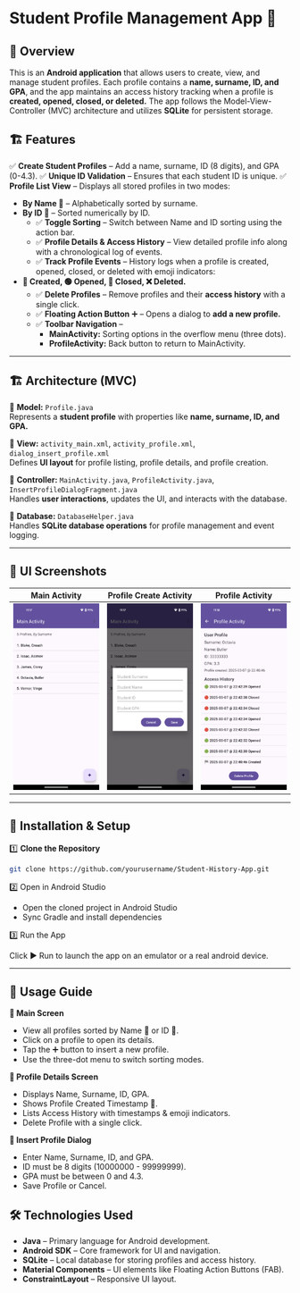 # Student Profile Management App 🚀  

## 📌 Overview  
This is an **Android application** that allows users to create, view, and manage student profiles. Each profile contains a **name, surname, ID, and GPA**, and the app maintains an access history tracking when a profile is **created, opened, closed, or deleted.** The app follows the Model-View-Controller (MVC) architecture and utilizes **SQLite** for persistent storage.

## 🏗️ Features  
✅ **Create Student Profiles** – Add a name, surname, ID (8 digits), and GPA (0-4.3).
✅ **Unique ID Validation** – Ensures that each student ID is unique.
✅ **Profile List View** – Displays all stored profiles in two modes:
- **By Name 📝** – Alphabetically sorted by surname.
- **By ID 📌** – Sorted numerically by ID.
  - ✅ **Toggle Sorting** – Switch between Name and ID sorting using the action bar.
  - ✅ **Profile Details & Access History** – View detailed profile info along with a chronological log of events.
  - ✅ **Track Profile Events** – History logs when a profile is created, opened, closed, or deleted with emoji indicators:
- **🏁 Created, 🟢 Opened, 🔴 Closed, ❌ Deleted.**
  - ✅ **Delete Profiles** – Remove profiles and their **access history** with a single click.
  - ✅ **Floating Action Button** ➕ – Opens a dialog to **add a new profile.**
  - ✅ **Toolbar Navigation** –
     - **MainActivity:** Sorting options in the overflow menu (three dots).
     - **ProfileActivity:** Back button to return to MainActivity.

---

## 🏗️ Architecture (MVC)  
📂 **Model:** `Profile.java`  
Represents a **student profile** with properties like **name, surname, ID, and GPA.**  

📂 **View:** `activity_main.xml`, `activity_profile.xml`, `dialog_insert_profile.xml`  
Defines **UI layout** for profile listing, profile details, and profile creation.  

📂 **Controller:** `MainActivity.java`, `ProfileActivity.java`, `InsertProfileDialogFragment.java`  
Handles **user interactions**, updates the UI, and interacts with the database.  

📂 **Database:** `DatabaseHelper.java`  
Handles **SQLite database operations** for profile management and event logging.

---

## 🎨 UI Screenshots  
| Main Activity | Profile Create Activity | Profile  Activity |
|--------------|----------------|--------------|
| ![Main Screen](app/screenshots/main_activity.png) | ![Settings](app/screenshots/profile_create.png) | ![Data Screen](app/screenshots/profile_activity.png) |

---

## 📜 Installation & Setup  
1️⃣ **Clone the Repository**  
```bash
git clone https://github.com/yourusername/Student-History-App.git
```

2️⃣ Open in Android Studio
- Open the cloned project in Android Studio
- Sync Gradle and install dependencies

3️⃣ Run the App

Click ▶️ Run to launch the app on an emulator or a real android device.

---

## 🎯 Usage Guide
**📌 Main Screen**
- View all profiles sorted by Name 📝 or ID 📌.
- Click on a profile to open its details.
- Tap the ➕ button to insert a new profile.
- Use the three-dot menu to switch sorting modes.

**📌 Profile Details Screen**
- Displays Name, Surname, ID, GPA.
- Shows Profile Created Timestamp 📅.
- Lists Access History with timestamps & emoji indicators.
- Delete Profile with a single click.

**📌 Insert Profile Dialog**
- Enter Name, Surname, ID, and GPA.
- ID must be 8 digits (10000000 - 99999999).
- GPA must be between 0 and 4.3.
- Save Profile or Cancel.

## 🛠️ Technologies Used
- **Java** – Primary language for Android development.
- **Android SDK** – Core framework for UI and navigation.
- **SQLite** – Local database for storing profiles and access history.
- **Material Components** – UI elements like Floating Action Buttons (FAB).
- **ConstraintLayout** – Responsive UI layout.
